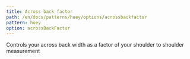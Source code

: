 ```yaml
---
title: Across back factor
path: /en/docs/patterns/huey/options/acrossbackfactor
pattern: huey
option: acrossBackFactor
---
```


Controls your across back width as a factor of your shoulder to shoulder measurement
